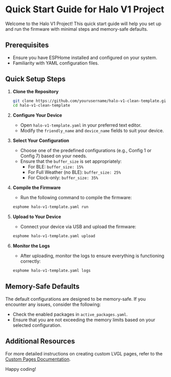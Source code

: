 # Quick Start Guide for Halo V1 Project

Welcome to the Halo V1 Project! This quick start guide will help you set up and run the firmware with minimal steps and memory-safe defaults.

## Prerequisites

- Ensure you have ESPHome installed and configured on your system.
- Familiarity with YAML configuration files.

## Quick Setup Steps

1. **Clone the Repository**
   ```bash
   git clone https://github.com/yourusername/halo-v1-clean-template.git
   cd halo-v1-clean-template
   ```

2. **Configure Your Device**
   - Open `halo-v1-template.yaml` in your preferred text editor.
   - Modify the `friendly_name` and `device_name` fields to suit your device.

3. **Select Your Configuration**
   - Choose one of the predefined configurations (e.g., Config 1 or Config 7) based on your needs.
   - Ensure that the `buffer_size` is set appropriately:
     - For BLE: `buffer_size: 15%`
     - For Full Weather (no BLE): `buffer_size: 25%`
     - For Clock-only: `buffer_size: 35%`

4. **Compile the Firmware**
   - Run the following command to compile the firmware:
   ```bash
   esphome halo-v1-template.yaml run
   ```

5. **Upload to Your Device**
   - Connect your device via USB and upload the firmware:
   ```bash
   esphome halo-v1-template.yaml upload
   ```

6. **Monitor the Logs**
   - After uploading, monitor the logs to ensure everything is functioning correctly:
   ```bash
   esphome halo-v1-template.yaml logs
   ```

## Memory-Safe Defaults

The default configurations are designed to be memory-safe. If you encounter any issues, consider the following:

- Check the enabled packages in `active_packages.yaml`.
- Ensure that you are not exceeding the memory limits based on your selected configuration.

## Additional Resources

For more detailed instructions on creating custom LVGL pages, refer to the [Custom Pages Documentation](custom-pages.md).

Happy coding!